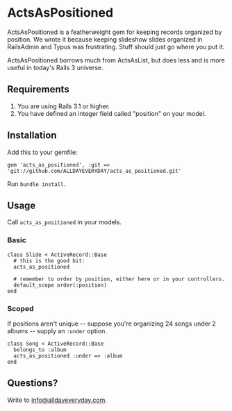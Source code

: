 ActsAsPositioned
================

ActsAsPositioned is a featherweight gem for keeping records organized by position. We wrote it because keeping slideshow slides organized in RailsAdmin and Typus was frustrating. Stuff should just go where you put it.

ActsAsPositioned borrows much from ActsAsList, but does less and is more useful in today's Rails 3 universe.


Requirements
------------

1. You are using Rails 3.1 or higher.
2. You have defined an integer field called "position" on your model.


Installation
------------

Add this to your gemfile:

    gem 'acts_as_positioned', :git => 'git://github.com/ALLDAYEVERYDAY/acts_as_positioned.git'

Run <code>bundle install</code>.


Usage
-----------

Call <code>acts_as_positioned</code> in your models.

### Basic

    class Slide < ActiveRecord::Base
      # this is the good bit:
      acts_as_positioned 

      # remember to order by position, either here or in your controllers.
      default_scope order(:position)
    end


  
### Scoped

If positions aren't unique -- suppose you're organizing 24 songs under 2 albums -- supply an <code>:under</code> option.

    class Song < ActiveRecord::Base
      belongs_to :album  
      acts_as_positioned :under => :album
    end



Questions?
----------
Write to info@alldayeveryday.com.
